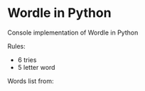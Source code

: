 # Wordle in Python
Console implementation of Wordle in Python

Rules:
  - 6 tries
  - 5 letter word


Words list from: [](https://github.com/charlesreid1/five-letter-words)

